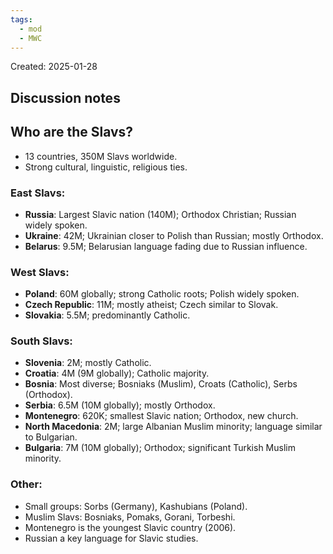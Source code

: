 ```yaml
---
tags:
  - mod
  - MWC
---
```

Created: 2025-01-28

## Discussion notes

## Who are the Slavs?
- 13 countries, 350M Slavs worldwide.
- Strong cultural, linguistic, religious ties.
### East Slavs:
- **Russia**: Largest Slavic nation (140M); Orthodox Christian; Russian widely spoken.
- **Ukraine**: 42M; Ukrainian closer to Polish than Russian; mostly Orthodox.
- **Belarus**: 9.5M; Belarusian language fading due to Russian influence.
### West Slavs:
- **Poland**: 60M globally; strong Catholic roots; Polish widely spoken.
- **Czech Republic**: 11M; mostly atheist; Czech similar to Slovak.
- **Slovakia**: 5.5M; predominantly Catholic.
### South Slavs:
- **Slovenia**: 2M; mostly Catholic.
- **Croatia**: 4M (9M globally); Catholic majority.
- **Bosnia**: Most diverse; Bosniaks (Muslim), Croats (Catholic), Serbs (Orthodox).
- **Serbia**: 6.5M (10M globally); mostly Orthodox.
- **Montenegro**: 620K; smallest Slavic nation; Orthodox, new church.
- **North Macedonia**: 2M; large Albanian Muslim minority; language similar to Bulgarian.
- **Bulgaria**: 7M (10M globally); Orthodox; significant Turkish Muslim minority.
### Other:
- Small groups: Sorbs (Germany), Kashubians (Poland).
- Muslim Slavs: Bosniaks, Pomaks, Gorani, Torbeshi.
- Montenegro is the youngest Slavic country (2006).
- Russian a key language for Slavic studies.